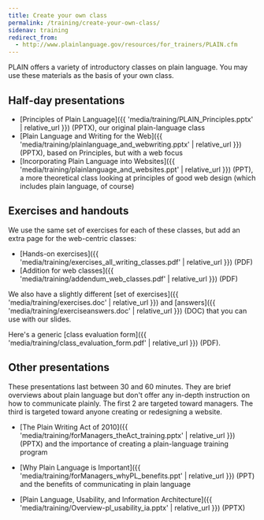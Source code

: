 ```yaml
---
title: Create your own class
permalink: /training/create-your-own-class/
sidenav: training
redirect_from:
  - http://www.plainlanguage.gov/resources/for_trainers/PLAIN.cfm
---
```


PLAIN offers a variety of introductory classes on plain language. You may use these materials as the basis of your own class.

## Half-day presentations

- [Principles of Plain Language]({{ 'media/training/PLAIN_Principles.pptx' | relative_url }}) (PPTX), our original plain-language class
- [Plain Language and Writing for the Web]({{ 'media/training/plainlanguage_and_webwriting.pptx' | relative_url }}) (PPTX), based on Principles, but with a web focus
- [Incorporating Plain Language into Websites]({{ 'media/training/plainlanguage_and_websites.ppt' | relative_url }}) (PPT), a more theoretical class looking at principles of good web design (which includes plain language, of course)

## Exercises and handouts

We use the same set of exercises for each of these classes, but add an extra page for the web-centric classes:

- [Hands-on exercises]({{ 'media/training/exercises_all_writing_classes.pdf' | relative_url }}) (PDF)
- [Addition for web classes]({{ 'media/training/addendum_web_classes.pdf' | relative_url }}) (PDF)

We also have a slightly different [set of exercises]({{ 'media/training/exercises.doc' | relative_url }}) and [answers]({{ 'media/training/exerciseanswers.doc' | relative_url }}) (DOC) that you can use with our slides.

Here's a generic [class evaluation form]({{ 'media/training/class_evaluation_form.pdf' | relative_url }}) (PDF).

## Other presentations

These presentations last between 30 and 60 minutes. They are brief overviews about plain language but don't offer any in-depth instruction on how to communicate plainly. The first 2 are targeted toward managers. The third is targeted toward anyone creating or redesigning a website.

- [The Plain Writing Act of 2010]({{ 'media/training/forManagers_theAct_training.pptx' | relative_url }}) (PPTX) and the importance of creating a plain-language training program

- [Why Plain Language is Important]({{ 'media/training/forManagers_whyPL_benefits.ppt' | relative_url }}) (PPT) and the benefits of communicating in plain language

- [Plain Language, Usability, and Information Architecture]({{ 'media/training/Overview-pl_usability_ia.pptx' | relative_url }}) (PPTX)
